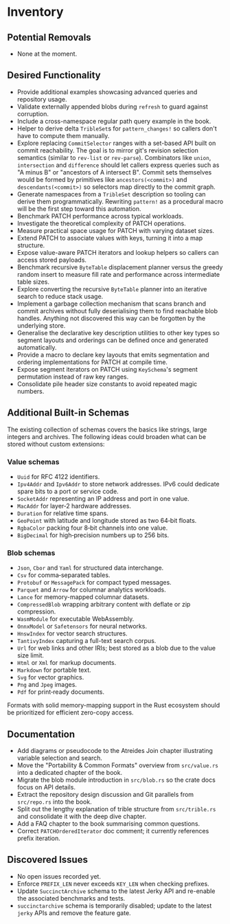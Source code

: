 # Inventory

## Potential Removals
- None at the moment.

## Desired Functionality
- Provide additional examples showcasing advanced queries and repository usage.
- Validate externally appended blobs during `refresh` to guard against corruption.
- Include a cross-namespace regular path query example in the book.
- Helper to derive delta `TribleSet`s for `pattern_changes!` so callers don't
  have to compute them manually.
- Explore replacing `CommitSelector` ranges with a set-based API
  built on commit reachability. The goal is to mirror git's revision
  selection semantics (similar to `rev-list` or `rev-parse`).
  Combinators like `union`, `intersection` and `difference` should let
  callers express queries such as "A minus B" or "ancestors of A
  intersect B". Commit sets themselves would be formed by primitives
  like `ancestors(<commit>)` and `descendants(<commit>)` so selectors
  map directly to the commit graph.
- Generate namespaces from a `TribleSet` description so tooling can
  derive them programmatically. Rewriting `pattern!` as a procedural
  macro will be the first step toward this automation.
- Benchmark PATCH performance across typical workloads.
- Investigate the theoretical complexity of PATCH operations.
- Measure practical space usage for PATCH with varying dataset sizes.
- Extend PATCH to associate values with keys, turning it into a map structure.
- Expose value-aware PATCH iterators and lookup helpers so callers can access
  stored payloads.
- Benchmark recursive `ByteTable` displacement planner versus the greedy random insert to measure fill rate and performance across intermediate table sizes.
- Explore converting the recursive `ByteTable` planner into an iterative search to reduce stack usage.
- Implement a garbage collection mechanism that scans branch and commit
  archives without fully deserialising them to find reachable blob handles.
  Anything not discovered this way can be forgotten by the underlying store.
- Generalise the declarative key description utilities to other key types so
  segment layouts and orderings can be defined once and generated automatically.
- Provide a macro to declare key layouts that emits segmentation and
  ordering implementations for PATCH at compile time.
- Expose segment iterators on PATCH using `KeySchema`'s segment permutation instead of raw key ranges.
- Consolidate pile header size constants to avoid repeated magic numbers.

## Additional Built-in Schemas
The existing collection of schemas covers the basics like strings, large
integers and archives.  The following ideas could broaden what can be stored
without custom extensions:

### Value schemas
- `Uuid` for RFC&nbsp;4122 identifiers.
- `Ipv4Addr` and `Ipv6Addr` to store network addresses.  IPv6 could dedicate
  spare bits to a port or service code.
- `SocketAddr` representing an IP address and port in one value.
- `MacAddr` for layer‑2 hardware addresses.
- `Duration` for relative time spans.
- `GeoPoint` with latitude and longitude stored as two 64‑bit floats.
- `RgbaColor` packing four 8‑bit channels into one value.
- `BigDecimal` for high‑precision numbers up to 256 bits.

### Blob schemas
- `Json`, `Cbor` and `Yaml` for structured data interchange.
- `Csv` for comma‑separated tables.
- `Protobuf` or `MessagePack` for compact typed messages.
- `Parquet` and `Arrow` for columnar analytics workloads.
- `Lance` for memory-mapped columnar datasets.
- `CompressedBlob` wrapping arbitrary content with deflate or zip compression.
- `WasmModule` for executable WebAssembly.
- `OnnxModel` or `Safetensors` for neural networks.
- `HnswIndex` for vector search structures.
- `TantivyIndex` capturing a full-text search corpus.
- `Url` for web links and other IRIs; best stored as a blob due to the value
  size limit.
- `Html` or `Xml` for markup documents.
- `Markdown` for portable text.
- `Svg` for vector graphics.
- `Png` and `Jpeg` images.
- `Pdf` for print‑ready documents.

Formats with solid memory-mapping support in the Rust ecosystem should be
prioritized for efficient zero-copy access.

## Documentation
- Add diagrams or pseudocode to the Atreides Join chapter illustrating variable selection and search.
- Move the "Portability & Common Formats" overview from `src/value.rs` into a
  dedicated chapter of the book.
- Migrate the blob module introduction in `src/blob.rs` so the crate docs focus
  on API details.
- Extract the repository design discussion and Git parallels from `src/repo.rs`
  into the book.
- Split out the lengthy explanation of trible structure from `src/trible.rs`
  and consolidate it with the deep dive chapter.
- Add a FAQ chapter to the book summarising common questions.
- Correct `PATCHOrderedIterator` doc comment; it currently references prefix iteration.

## Discovered Issues
- No open issues recorded yet.
- Enforce `PREFIX_LEN` never exceeds `KEY_LEN` when checking prefixes.
- Update `SuccinctArchive` schema to the latest Jerky API and re-enable the
  associated benchmarks and tests.
- `succinctarchive` schema is temporarily disabled; update to the latest
  `jerky` APIs and remove the feature gate.
